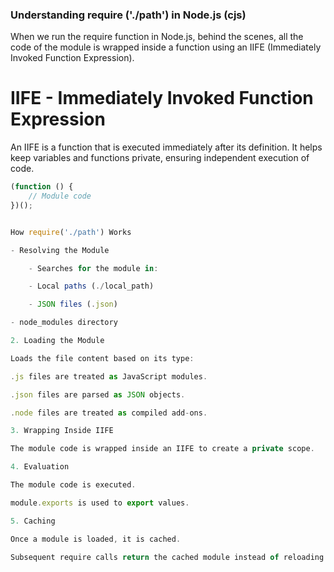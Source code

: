 
### Understanding require ('./path') in Node.js (cjs)

When we run the require function in Node.js, behind the scenes, all the code of the module is wrapped inside a function using an IIFE (Immediately Invoked Function Expression).

# IIFE - Immediately Invoked Function Expression

An IIFE is a function that is executed immediately after its definition. It helps keep variables and functions private, ensuring independent execution of code.

```js
(function () {
    // Module code
})();


How require('./path') Works

- Resolving the Module

    - Searches for the module in:

    - Local paths (./local_path)

    - JSON files (.json)

- node_modules directory

2. Loading the Module

Loads the file content based on its type:

.js files are treated as JavaScript modules.

.json files are parsed as JSON objects.

.node files are treated as compiled add-ons.

3. Wrapping Inside IIFE

The module code is wrapped inside an IIFE to create a private scope.

4. Evaluation

The module code is executed.

module.exports is used to export values.

5. Caching

Once a module is loaded, it is cached.

Subsequent require calls return the cached module instead of reloading it.
